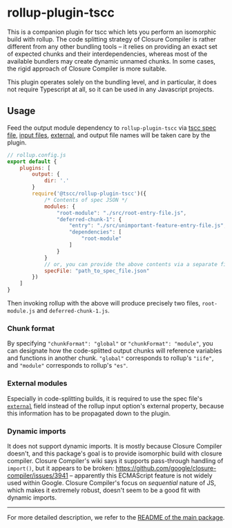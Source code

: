 # rollup-plugin-tscc

This is a companion plugin for tscc which lets you perform an isomorphic build with rollup.
The code splitting strategy of Closure Compiler is rather different from any other bundling tools – it relies on providing an exact set of expected chunks and their interdependencies, whereas most of the available bundlers may create dynamic unnamed chunks. In some cases, the rigid approach of Closure Compiler is more suitable.

This plugin operates solely on the bundling level, and in particular, it does not require Typescript at all, so it can be used in any Javascript projects.

## Usage

Feed the output module dependency to `rollup-plugin-tscc` via [tscc spec file](https://github.com/theseanl/tscc#modules),
[input files](https://rollupjs.org/guide/en/#input), [external](https://rollupjs.org/guide/en/#external), and output file names will be taken care by the plugin.

```js
// rollup.config.js
export default {
    plugins: [
        output: {
            dir: '.'
        }
        require('@tscc/rollup-plugin-tscc')({
            /* Contents of spec JSON */
            modules: {
                "root-module": "./src/root-entry-file.js",
                "deferred-chunk-1": {
                    "entry": "./src/unimportant-feature-entry-file.js",
                    "dependencies": [
                        "root-module"
                    ]
                }
            }
            // or, you can provide the above contents via a separate file.
            specFile: "path_to_spec_file.json"
        })
    ]
}
```

Then invoking rollup with the above will produce precisely two files, `root-module.js` and `deferred-chunk-1.js`.

### Chunk format

By specifying `"chunkFormat": "global"` or `"chunkFormat": "module"`, you can designate how the code-splitted output chunks will reference variables and functions in another chunk. `"global"` corresponds to rollup's `"iife"`, and `"module"` corresponds to rollup's `"es"`.

### External modules

Especially in code-splitting builds, it is required to use the spec file's [`external`](https://github.com/theseanl/tscc#external) field instead of the rollup input option's external property, because this information has to be propagated down to the plugin.

### Dynamic imports

It does not support dynamic imports. It is mostly because Closure Compiler doesn't, and this package's goal is to
provide isomorphic build with closure compiler. Closure Compiler's wiki says it supports pass-through handling of `import()`, but it appears to be broken: https://github.com/google/closure-compiler/issues/3941 – apparently this ECMAScript feature is not widely used within Google. Closure Compiler's focus on _sequential_ nature of JS, which makes it extremely robust, doesn't seem to be a good fit with dynamic imports.

---

For more detailed description, we refer to the [README of the main package](https://github.com/theseanl/tscc).
